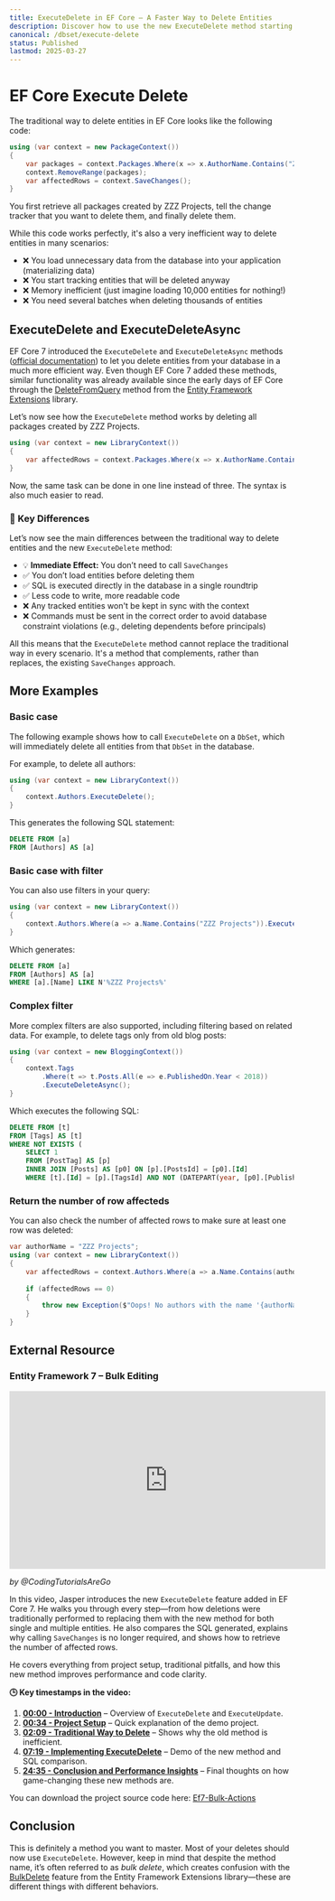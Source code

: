 ```yaml
---
title: ExecuteDelete in EF Core – A Faster Way to Delete Entities
description: Discover how to use the new ExecuteDelete method starting from EF Core 7 to delete entities more efficiently—no tracking, no SaveChanges needed.
canonical: /dbset/execute-delete
status: Published
lastmod: 2025-03-27
---
```


# EF Core Execute Delete

The traditional way to delete entities in EF Core looks like the following code:

```csharp
using (var context = new PackageContext())
{
    var packages = context.Packages.Where(x => x.AuthorName.Contains("ZZZ Projects"));
    context.RemoveRange(packages);
    var affectedRows = context.SaveChanges();
}
```

You first retrieve all packages created by ZZZ Projects, tell the change tracker that you want to delete them, and finally delete them.

While this code works perfectly, it's also a very inefficient way to delete entities in many scenarios:

- ❌ You load unnecessary data from the database into your application (materializing data)
- ❌ You start tracking entities that will be deleted anyway
- ❌ Memory inefficient (just imagine loading 10,000 entities for nothing!)
- ❌ You need several batches when deleting thousands of entities

## ExecuteDelete and ExecuteDeleteAsync

EF Core 7 introduced the `ExecuteDelete` and `ExecuteDeleteAsync` methods ([official documentation](https://learn.microsoft.com/en-us/ef/core/saving/execute-insert-update-delete#executedelete)) to let you delete entities from your database in a much more efficient way. Even though EF Core 7 added these methods, similar functionality was already available since the early days of EF Core through the [DeleteFromQuery](https://entityframework-extensions.net/delete-from-query) method from the [Entity Framework Extensions](https://entityframework-extensions.net/) library.

Let’s now see how the `ExecuteDelete` method works by deleting all packages created by ZZZ Projects.

```csharp
using (var context = new LibraryContext())
{
    var affectedRows = context.Packages.Where(x => x.AuthorName.Contains("ZZZ Projects")).ExecuteDelete();
}
```

Now, the same task can be done in one line instead of three. The syntax is also much easier to read.

### 🔑 Key Differences

Let’s now see the main differences between the traditional way to delete entities and the new `ExecuteDelete` method:

- 💡 **Immediate Effect:** You don’t need to call `SaveChanges`
- ✅ You don’t load entities before deleting them
- ✅ SQL is executed directly in the database in a single roundtrip
- ✅ Less code to write, more readable code
- ❌ Any tracked entities won't be kept in sync with the context
- ❌ Commands must be sent in the correct order to avoid database constraint violations (e.g., deleting dependents before principals)

All this means that the `ExecuteDelete` method cannot replace the traditional way in every scenario. It's a method that complements, rather than replaces, the existing `SaveChanges` approach.

## More Examples

### Basic case
The following example shows how to call `ExecuteDelete` on a `DbSet`, which will immediately delete all entities from that `DbSet` in the database.

For example, to delete all authors:

```csharp
using (var context = new LibraryContext())
{
    context.Authors.ExecuteDelete();
}
```

This generates the following SQL statement:

```sql
DELETE FROM [a]
FROM [Authors] AS [a]
```

### Basic case with filter

You can also use filters in your query:

```csharp
using (var context = new LibraryContext())
{
    context.Authors.Where(a => a.Name.Contains("ZZZ Projects")).ExecuteDelete();
}
```

Which generates:

```sql
DELETE FROM [a]
FROM [Authors] AS [a]
WHERE [a].[Name] LIKE N'%ZZZ Projects%'
```

### Complex filter

More complex filters are also supported, including filtering based on related data. For example, to delete tags only from old blog posts:

```csharp
using (var context = new BloggingContext())
{
    context.Tags
        .Where(t => t.Posts.All(e => e.PublishedOn.Year < 2018))
        .ExecuteDeleteAsync();
}
```

Which executes the following SQL:

```sql
DELETE FROM [t]
FROM [Tags] AS [t]
WHERE NOT EXISTS (
    SELECT 1
    FROM [PostTag] AS [p]
    INNER JOIN [Posts] AS [p0] ON [p].[PostsId] = [p0].[Id]
    WHERE [t].[Id] = [p].[TagsId] AND NOT (DATEPART(year, [p0].[PublishedOn]) < 2018))
```

### Return the number of row affecteds

You can also check the number of affected rows to make sure at least one row was deleted:

```csharp
var authorName = "ZZZ Projects";
using (var context = new LibraryContext())
{
    var affectedRows = context.Authors.Where(a => a.Name.Contains(authorName)).ExecuteDelete();
    
    if (affectedRows == 0)
    {
        throw new Exception($"Oops! No authors with the name '{authorName}' were found.");
    }
}
```

## External Resource

### Entity Framework 7 – Bulk Editing

<iframe width="560" height="315" src="https://www.youtube.com/embed/A5_thTxsCjY?si=IhIioXL8AplArLl1" title="YouTube video player" frameborder="0" allow="accelerometer; autoplay; clipboard-write; encrypted-media; gyroscope; picture-in-picture; web-share" referrerpolicy="strict-origin-when-cross-origin" allowfullscreen></iframe>

_by @CodingTutorialsAreGo_

In this video, Jasper introduces the new `ExecuteDelete` feature added in EF Core 7. He walks you through every step—from how deletions were traditionally performed to replacing them with the new method for both single and multiple entities. He also compares the SQL generated, explains why calling `SaveChanges` is no longer required, and shows how to retrieve the number of affected rows.

He covers everything from project setup, traditional pitfalls, and how this new method improves performance and code clarity.

**🕒 Key timestamps in the video:**
1. **[00:00 - Introduction](https://youtube.com/watch?v=A5_thTxsCjY&t=0)** – Overview of `ExecuteDelete` and `ExecuteUpdate`.
2. **[00:34 - Project Setup](https://youtube.com/watch?v=A5_thTxsCjY&t=34)** – Quick explanation of the demo project.
3. **[02:09 - Traditional Way to Delete](https://youtube.com/watch?v=A5_thTxsCjY&t=129)** – Shows why the old method is inefficient.
4. **[07:19 - Implementing ExecuteDelete](https://youtube.com/watch?v=A5_thTxsCjY&t=439)** – Demo of the new method and SQL comparison.
5. **[24:35 - Conclusion and Performance Insights](https://youtube.com/watch?v=A5_thTxsCjY&t=1475)** – Final thoughts on how game-changing these new methods are.

You can download the project source code here: [Ef7-Bulk-Actions](https://github.com/JasperKent/Ef7-Bulk-Actions)

## Conclusion

This is definitely a method you want to master. Most of your deletes should now use `ExecuteDelete`. However, keep in mind that despite the method name, it’s often referred to as *bulk delete*, which creates confusion with the [BulkDelete](https://entityframework-extensions.net/bulk-delete) feature from the Entity Framework Extensions library—these are different things with different behaviors.